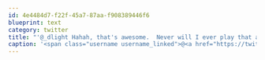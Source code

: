 ```yaml
---
id: 4e4484d7-f22f-45a7-87aa-f908389446f6
blueprint: text
category: twitter
title: "'@_dlight Hahah, that's awesome.  Never will I ever play that at Docs again!"
caption: '<span class="username username_linked">@<a href="https://twitter.com/_dlight" title="Битюцкий Корнилий">_dlight</a></span> Hahah, that''s awesome.  Never will I ever play that at Docs again!'
---
```

